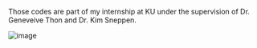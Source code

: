 Those codes are part of my internship at KU under the supervision of Dr. Geneveive Thon and Dr. Kim Sneppen. 



![image](https://github.com/Adrien-Berard/InternshipKU/assets/74345091/c04b1c17-12fb-43e0-8a6a-a27f19a4cacf)
